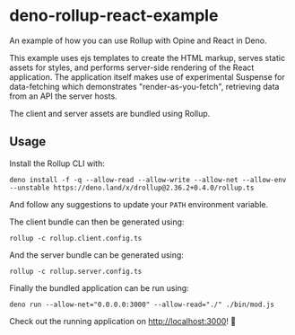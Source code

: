 # deno-rollup-react-example

An example of how you can use Rollup with Opine and React in Deno.

This example uses ejs templates to create the HTML markup, serves static assets for styles, and performs server-side rendering of the React application. The application itself makes use of experimental Suspense for data-fetching which demonstrates "render-as-you-fetch", retrieving data from an API the server hosts.

The client and server assets are bundled using Rollup.

## Usage

Install the Rollup CLI with:

```console
deno install -f -q --allow-read --allow-write --allow-net --allow-env --unstable https://deno.land/x/drollup@2.36.2+0.4.0/rollup.ts
```

And follow any suggestions to update your `PATH` environment variable.

The client bundle can then be generated using:

```console
rollup -c rollup.client.config.ts
```

And the server bundle can be generated using:

```console
rollup -c rollup.server.config.ts
```

Finally the bundled application can be run using:

```console
deno run --allow-net="0.0.0.0:3000" --allow-read="./" ./bin/mod.js
```

Check out the running application on <http://localhost:3000>! :tada:
